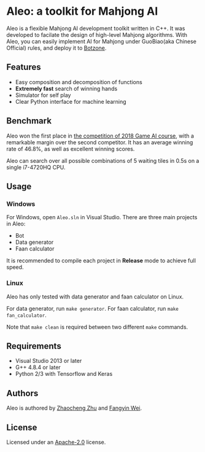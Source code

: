 # Aleo: a toolkit for Mahjong AI

Aleo is a flexible Mahjong AI development toolkit written in C++. It was developed to facilate the design of high-level Mahjong algorithms. With Aleo, you can easily implement AI for Mahjong under GuoBiao(aka Chinese Official) rules, and deploy it to [Botzone](https://www.botzone.org.cn/).

## Features
- Easy composition and decomposition of functions
- **Extremely fast** search of winning hands
- Simulator for self play
- Clear Python interface for machine learning

## Benchmark

Aleo won the first place in [the competition of 2018 Game AI course](https://www.botzone.org.cn/group/5a5dc7d5fe46681ed454794e#5b224a440edf94798cdbf04e), with a remarkable margin over the second competitor. It has an average winning rate of 46.8%, as well as excellent winning scores.

Aleo can search over all possible combinations of 5 waiting tiles in 0.5s on a single i7-4720HQ CPU.

## Usage

### Windows
For Windows, open `Aleo.sln` in Visual Studio. There are three main projects in Aleo:
- Bot 
- Data generator
- Faan calculator

It is recommended to compile each project in **Release** mode to achieve full speed.

### Linux
Aleo has only tested with data generator and faan calculator on Linux.

For data generator, run `make generator`. For faan calculator, run `make fan_calculator`.

Note that `make clean` is required between two different `make` commands.

## Requirements
- Visual Studio 2013 or later
- G++ 4.8.4 or later
- Python 2/3 with Tensorflow and Keras

## Authors
Aleo is authored by [Zhaocheng Zhu](https://https://github.com/KiddoZhu) and [Fangyin Wei](https://github.com/weify627).

## License
Licensed under an [Apache-2.0](https://github.com/KiddoZhu/Aleo/blob/master/LICENSE) license.
